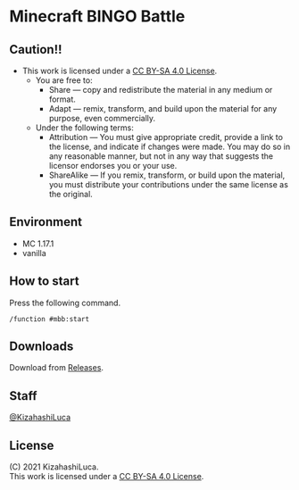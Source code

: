 # Minecraft BINGO Battle
## Caution!!
 - This work is licensed under a [CC BY-SA 4.0 License](./LICENSE).
   - You are free to:
     - Share — copy and redistribute the material in any medium or format.
     - Adapt — remix, transform, and build upon the material for any purpose, even commercially.
   - Under the following terms:
     - Attribution — You must give appropriate credit, provide a link to the license, and indicate if changes were made. You may do so in any reasonable manner, but not in any way that suggests the licensor endorses you or your use.
     - ShareAlike — If you remix, transform, or build upon the material, you must distribute your contributions under the same license as the original.

## Environment
 - MC 1.17.1
 - vanilla

## How to start
Press the following command.
``` mcfunction
/function #mbb:start
```

## Downloads
Download from [Releases](https://github.com/KizahashiLuca/minecraft_bingo_battle/releases).

## Staff
[@KizahashiLuca][twitter]

## License
(C) 2021 KizahashiLuca.  
This work is licensed under a [CC BY-SA 4.0 License](./LICENSE).


[twitter]:https://www.twitter.com/KizahashiLuca